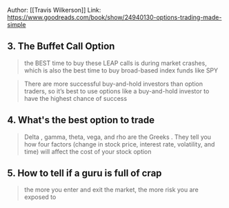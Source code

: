 Author: [[Travis Wilkerson]]
Link: https://www.goodreads.com/book/show/24940130-options-trading-made-simple

## 3. The Buffet Call Option

> the BEST time to buy these LEAP calls is during market crashes, which is also the best time to buy broad-based index funds like SPY

> There are more successful buy-and-hold investors than option traders, so it’s best to use options like a buy-and-hold investor to have the highest chance of success

## 4. What's the best option to trade

> Delta , gamma, theta, vega, and rho are the Greeks . They tell you how four factors (change in stock price, interest rate, volatility, and time) will affect the cost of your stock option

## 5. How to tell if a guru is full of crap

> the more you enter and exit the market, the more risk you are exposed to

